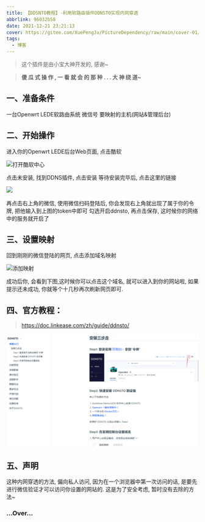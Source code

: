 ```yaml
---
title: 【DDSNTO教程】-利用软路由插件DDNSTO实现内网穿透
abbrlink: 96032b58
date: 2021-12-21 23:21:13
cover: https://gitee.com/XuePengJu/PictureDependency/raw/main/cover-01/4.png
tags:
  - 博客
---
```


> 这个插件是由小宝大神开发的, 感谢~

> **傻 瓜 式 操 作 , 一 看 就 会 的 那 种 . . . 大 神 绕 道~**

## 一、准备条件

一台Openwrt LEDE软路由系统
微信号
要映射的主机(网站&管理后台)

## 二、开始操作

进入你的Openwrt LEDE后台Web页面, 点击酷软

 ![打开酷软中心](https://img-blog.csdnimg.cn/img_convert/c22919ee98f8f3de883ba34fd536bf22.png) 

点击未安装, 找到DDNS插件, 点击安装
等待安装完毕后, 点击这里的链接

 ![](https://img-blog.csdnimg.cn/img_convert/6287cb29e71dc08ea16143ec925f4ba1.png) 


再点击右上角的微信, 使用微信扫码登陆后, 你会发现右上角就出现了属于你的令牌, 把他输入到上图的token中即可
勾选开启ddnsto, 再点击保存, 这时候你的网络中的服务就开启了
## 三、设置映射

回到刚刚的微信登陆的网页, 点击添加域名映射

 ![添加映射](https://img-blog.csdnimg.cn/img_convert/97d4a2e51b47a9d9aa7f392e98aab1b3.png) 


成功后你, 会看到下图,这时候你可以点击这个域名, 就可以进入到你的网站啦, 如果提示还未成功, 你就等个十几秒再次刷新网页即可.

## 四、官方教程：
> https://doc.linkease.com/zh/guide/ddnsto/

 ![]( /img/ddsnto_step.png) 


## 五、声明

这种内网穿透的方法, 偏向私人访问, 因为在一个浏览器中第一次访问的话, 是要先进行微信验证才可以访问你设置的网站的. 这是为了安全考虑, 暂时没有去除的方法~

### …Over…